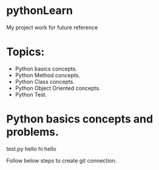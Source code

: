 # pythonLearn
My project work for future reference 

# Topics:
- Python basics concepts.
- Python Method concepts.
- Python Class concepts.
- Python Object Oriented concepts.
- Python Test.

# Python basics concepts and problems.
test.py
hello hi hello

Follow below steps to create git connection.

